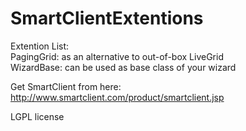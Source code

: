 # SmartClientExtentions

Extention List: <br>
PagingGrid: as an alternative to out-of-box LiveGrid <br>
WizardBase: can be used as base class of your wizard

Get SmartClient from here: http://www.smartclient.com/product/smartclient.jsp

LGPL license
